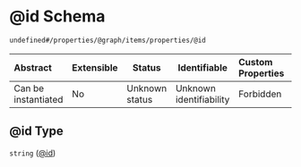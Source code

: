 # @id Schema

```txt
undefined#/properties/@graph/items/properties/@id
```




| Abstract            | Extensible | Status         | Identifiable            | Custom Properties | Additional Properties | Access Restrictions | Defined In                                                                      |
| :------------------ | ---------- | -------------- | ----------------------- | :---------------- | --------------------- | ------------------- | ------------------------------------------------------------------------------- |
| Can be instantiated | No         | Unknown status | Unknown identifiability | Forbidden         | Allowed               | none                | [ndl-isil.schema.json\*](../../out/ndl-isil.schema.json "open original schema") |

## @id Type

`string` ([@id](ndl-isil-properties-json-ld-graph-organization-properties-id.md))
